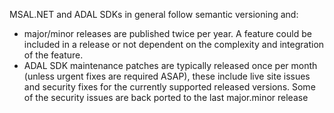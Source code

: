 MSAL.NET and ADAL SDKs in general follow semantic versioning and:
-  major/minor releases are published twice per year. A feature could be included in a release or not dependent on the complexity and integration of the feature.
- ADAL SDK maintenance patches are typically released once per month (unless urgent fixes are required ASAP), these include live site issues and security fixes for the currently supported released versions. Some of the security issues are back ported to the last major.minor release
